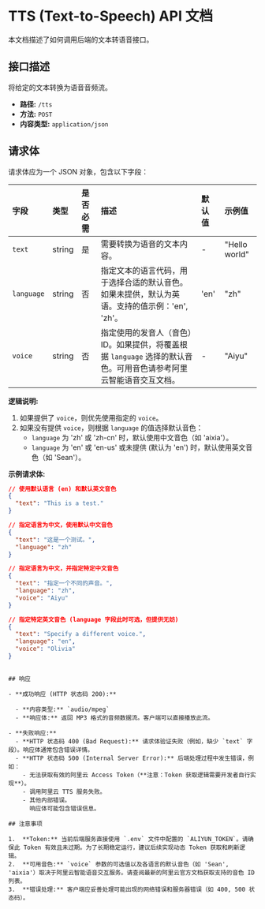 # TTS (Text-to-Speech) API 文档

本文档描述了如何调用后端的文本转语音接口。

## 接口描述

将给定的文本转换为语音音频流。

- **路径:** `/tts`
- **方法:** `POST`
- **内容类型:** `application/json`

## 请求体

请求体应为一个 JSON 对象，包含以下字段：

| 字段       | 类型   | 是否必需 | 描述                                                                                                               | 默认值 | 示例值        |
| :--------- | :----- | :------- | :----------------------------------------------------------------------------------------------------------------- | :----- | :------------ |
| `text`     | string | 是       | 需要转换为语音的文本内容。                                                                                         | -      | "Hello world" |
| `language` | string | 否       | 指定文本的语言代码，用于选择合适的默认音色。如果未提供，默认为英语。支持的值示例：'en', 'zh'。                     | 'en'   | "zh"          |
| `voice`    | string | 否       | 指定使用的发音人（音色）ID。如果提供，将覆盖根据 `language` 选择的默认音色。可用音色请参考阿里云智能语音交互文档。 | -      | "Aiyu"        |

**逻辑说明:**

1.  如果提供了 `voice`，则优先使用指定的 `voice`。
2.  如果没有提供 `voice`，则根据 `language` 的值选择默认音色：
    - `language` 为 'zh' 或 'zh-cn' 时，默认使用中文音色（如 'aixia'）。
    - `language` 为 'en' 或 'en-us' 或未提供 (默认为 'en') 时，默认使用英文音色（如 'Sean'）。

**示例请求体:**

```json
// 使用默认语言 (en) 和默认英文音色
{
  "text": "This is a test."
}

// 指定语言为中文，使用默认中文音色
{
  "text": "这是一个测试。",
  "language": "zh"
}

// 指定语言为中文，并指定特定中文音色
{
  "text": "指定一个不同的声音。",
  "language": "zh",
  "voice": "Aiyu"
}

// 指定特定英文音色 (language 字段此时可选，但提供无妨)
{
  "text": "Specify a different voice.",
  "language": "en",
  "voice": "Olivia"
}
```

```

## 响应

- **成功响应 (HTTP 状态码 200):**

  - **内容类型:** `audio/mpeg`
  - **响应体:** 返回 MP3 格式的音频数据流。客户端可以直接播放此流。

- **失败响应:**
  - **HTTP 状态码 400 (Bad Request):** 请求体验证失败（例如，缺少 `text` 字段）。响应体通常包含错误详情。
  - **HTTP 状态码 500 (Internal Server Error):** 后端处理过程中发生错误，例如：
    - 无法获取有效的阿里云 Access Token（**注意：Token 获取逻辑需要开发者自行实现**）。
    - 调用阿里云 TTS 服务失败。
    - 其他内部错误。
      响应体可能包含错误信息。

## 注意事项

1.  **Token:** 当前后端服务直接使用 `.env` 文件中配置的 `ALIYUN_TOKEN`。请确保此 Token 有效且未过期。为了长期稳定运行，建议后续实现动态 Token 获取和刷新逻辑。
2.  **可用音色:** `voice` 参数的可选值以及各语言的默认音色（如 'Sean', 'aixia'）取决于阿里云智能语音交互服务。请查阅最新的阿里云官方文档获取支持的音色 ID 列表。
3.  **错误处理:** 客户端应妥善处理可能出现的网络错误和服务器错误（如 400, 500 状态码）。
```
